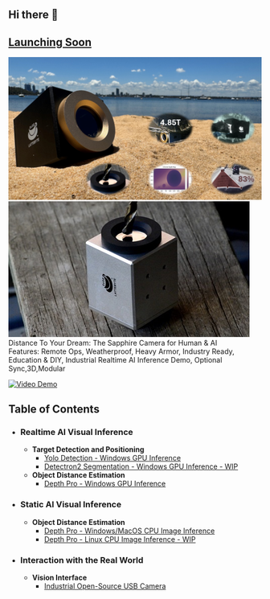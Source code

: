 ## Hi there 👋

## **[Launching Soon](https://www.kickstarter.com/projects/jz-lattebyte/distance-to-your-dream-the-sapphire-camera-for-human-and-ai/)**

![output image](proprietary/beach3.jpg) ![output image](proprietary/timber1.jpg)<br>
Distance To Your Dream: The Sapphire Camera for Human & AI<br>
Features: Remote Ops, Weatherproof, Heavy Armor, Industry Ready, Education & DIY, Industrial Realtime AI Inference Demo, Optional Sync,3D,Modular<br>

[![Video Demo](https://www.youtube.com/watch?v=jNPq3Oe-ax4)](https://youtu.be/jNPq3Oe-ax4)<br>

<!--
**lattebyte/lattebyte** is a ✨ _special_ ✨ repository because its `README.md` (this file) appears on your GitHub profile.

Here are some ideas to get you started:

- 🔭 I’m currently working on ...
- 🌱 I’m currently learning ...
- 👯 I’m looking to collaborate on ...
- 🤔 I’m looking for help with ...
- 💬 Ask me about ...
- 📫 How to reach me: ...
- 😄 Pronouns: ...
- ⚡ Fun fact: ...
-->

## Table of Contents

- ### Realtime AI Visual Inference
  - **Target Detection and Positioning**
    - [Yolo Detection - Windows GPU Inference](https://github.com/lattebyte/Yolo-Detection-Windows-GPU)
    - [Detectron2 Segmentation - Windows GPU Inference - WIP]()
  - **Object Distance Estimation**
    - [Depth Pro - Windows GPU Inference](https://github.com/lattebyte/DepthPro-Windows-GPU.git)
- ### Static AI Visual Inference

  - **Object Distance Estimation**
    - [Depth Pro - Windows/MacOS CPU Image Inference](https://github.com/lattebyte/DepthPro-Windows-CPU)
    - [Depth Pro - Linux CPU Image Inference - WIP]()

- ### Interaction with the Real World
  - **Vision Interface**
    - [Industrial Open-Source USB Camera](https://github.com/lattebyte/CM16A)
